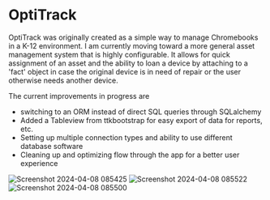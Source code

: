 # OptiTrack

OptiTrack was originally created as a simple way to manage Chromebooks in a K-12 environment. I am currently moving toward a more general asset management system that is highly configurable. It allows for quick assignment of an asset and the ability to loan a device by attaching to a 'fact' object in case the original device is in need of repair or the user otherwise needs another device.

The current improvements in progress are 

- switching to an ORM instead of direct SQL queries through SQLalchemy
- Added a Tableview from ttkbootstrap for easy export of data for reports, etc.
- Setting up multiple connection types and ability to use different database software
- Cleaning up and optimizing flow through the app for a better user experience

![Screenshot 2024-04-08 085425](https://github.com/kurknuckle/OptiTrack/assets/127861884/0c513911-b0f0-4d36-8c97-06b917ec98d4)
![Screenshot 2024-04-08 085522](https://github.com/kurknuckle/OptiTrack/assets/127861884/1db258e8-3810-41a5-922e-f2ace39a3447)
![Screenshot 2024-04-08 085500](https://github.com/kurknuckle/OptiTrack/assets/127861884/8d2d594b-4b41-49da-9a5f-945ebb7baea1)
